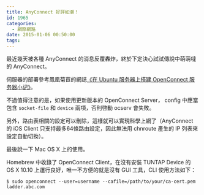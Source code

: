 ```yaml
---
title: AnyConnect 好評如潮！
id: 1965
categories:
  - 網際網路
date: 2015-01-06 00:50:00
tags:
---
```


最近幾天被各種 AnyConnect 的消息反覆轟炸，終於下定決心試試傳說中萌萌噠的 AnyConnect。

伺服器的部署參考鳳凰菊苣的網誌[《在 Ubuntu 服务器上搭建 OpenConnect 服务器小记》](https://blog.phoenixlzx.com/2014/07/21/setup-openconnect-server-on-ubuntu/)。

不過值得注意的是，如果使用更新版本的 OpenConnect Server， config 中應當包含 `socket-file` 和 `device` 兩項，否則啓動 ocserv 會失敗。

另外，路由表相關的設定可以刪除，這樣就可以實現科學上網了（AnyConnect 的 iOS Client 只支持最多64條路由設定，因此無法用 chnroute 產生的 IP 列表來設定自動切換）。

最後說一下 Mac OS X 上的使用。

Homebrew 中收錄了 OpenConnect Client，在沒有安裝 TUNTAP Device 的 OS X 10.10 上運行良好，唯一不方便的就是沒有 GUI 工具，CLI 使用方法如下：

```
$ sudo openconnect --user=username --cafile=/path/to/your/ca-cert.pem ladder.abc.com
```
